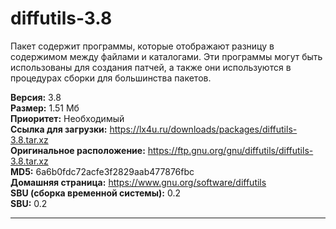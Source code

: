 # diffutils-3.8
Пакет содержит программы, которые отображают разницу в содержимом между файлами и каталогами. Эти программы могут быть использованы для создания патчей, а также они используются в процедурах сборки для большинства пакетов.

**Версия:** 3.8<br />
**Размер:** 1.51 Мб<br />
**Приоритет:** Необходимый<br />
**Ссылка для загрузки:** https://lx4u.ru/downloads/packages/diffutils-3.8.tar.xz<br />
**Оригинальное расположение:** https://ftp.gnu.org/gnu/diffutils/diffutils-3.8.tar.xz<br/>
**MD5:** 6a6b0fdc72acfe3f2829aab477876fbc<br />
**Домашняя страница:** https://www.gnu.org/software/diffutils
<br />**SBU (сборка временной системы):** 0.2<br />
**SBU:** 0.2

***
